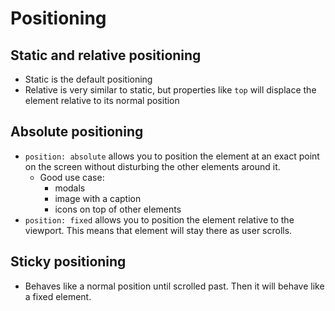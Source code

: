 # Positioning

## Static and relative positioning

- Static is the default positioning
- Relative is very similar to static, but properties like `top` will displace the element relative to its normal position

## Absolute positioning

- `position: absolute` allows you to position the element at an exact point on the screen without disturbing the other elements around it.
  - Good use case:
    - modals
    - image with a caption
    - icons on top of other elements
- `position: fixed` allows you to position the element relative to the viewport. This means that element will stay there as user scrolls.

## Sticky positioning

- Behaves like a normal position until scrolled past. Then it will behave like a fixed element.
